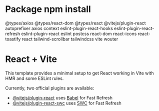 # Package npm install
@types/axios
@types/react-dom
@types/react
@vitejs/plugin-react
autoprefixer
axios
context
eslint-plugin-react-hooks
eslint-plugin-react-refresh
eslint-plugin-react
eslint
postcss
react-dom
react-icons
react-toastify
react
tailwind-scrollbar
tailwindcss
vite
wouter





# React + Vite

This template provides a minimal setup to get React working in Vite with HMR and some ESLint rules.

Currently, two official plugins are available:

- [@vitejs/plugin-react](https://github.com/vitejs/vite-plugin-react/blob/main/packages/plugin-react/README.md) uses [Babel](https://babeljs.io/) for Fast Refresh
- [@vitejs/plugin-react-swc](https://github.com/vitejs/vite-plugin-react-swc) uses [SWC](https://swc.rs/) for Fast Refresh
